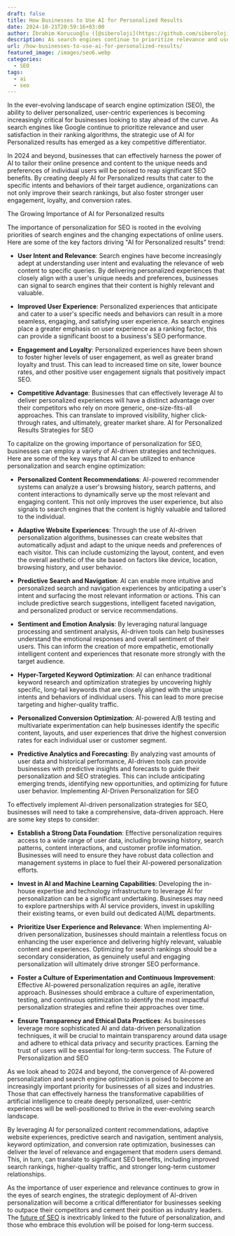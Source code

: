 ```yaml
---
draft: false
title: How Businesses to Use AI for Personalized Results
date: 2024-10-21T20:59:16+03:00
author: İbrahim Korucuoğlu ([@siberoloji](https://github.com/siberoloji))
description: As search engines continue to prioritize relevance and user satisfaction in their algorithms, the strategic use of AI for Personalized results has emerged as a key competitive differentiator.
url: /how-businesses-to-use-ai-for-personalized-results/
featured_image: /images/seo6.webp
categories:
  - SEO
tags:
  - ai
  - seo
---
```

In the ever-evolving landscape of search engine optimization (SEO), the ability to deliver personalized, user-centric experiences is becoming increasingly critical for businesses looking to stay ahead of the curve. As search engines like Google continue to prioritize relevance and user satisfaction in their ranking algorithms, the strategic use of AI for Personalized results has emerged as a key competitive differentiator.

In 2024 and beyond, businesses that can effectively harness the power of AI to tailor their online presence and content to the unique needs and preferences of individual users will be poised to reap significant SEO benefits. By creating deeply AI for Personalized results that cater to the specific intents and behaviors of their target audience, organizations can not only improve their search rankings, but also foster stronger user engagement, loyalty, and conversion rates.

The Growing Importance of AI for Personalized results

The importance of personalization for SEO is rooted in the evolving priorities of search engines and the changing expectations of online users. Here are some of the key factors driving "AI for Personalized results" trend:
* **User Intent and Relevance**: Search engines have become increasingly adept at understanding user intent and evaluating the relevance of web content to specific queries. By delivering personalized experiences that closely align with a user's unique needs and preferences, businesses can signal to search engines that their content is highly relevant and valuable.

* **Improved User Experience**: Personalized experiences that anticipate and cater to a user's specific needs and behaviors can result in a more seamless, engaging, and satisfying user experience. As search engines place a greater emphasis on user experience as a ranking factor, this can provide a significant boost to a business's SEO performance.

* **Engagement and Loyalty**: Personalized experiences have been shown to foster higher levels of user engagement, as well as greater brand loyalty and trust. This can lead to increased time on site, lower bounce rates, and other positive user engagement signals that positively impact SEO.

* **Competitive Advantage**: Businesses that can effectively leverage AI to deliver personalized experiences will have a distinct advantage over their competitors who rely on more generic, one-size-fits-all approaches. This can translate to improved visibility, higher click-through rates, and ultimately, greater market share.
AI for Personalized Results Strategies for SEO

To capitalize on the growing importance of personalization for SEO, businesses can employ a variety of AI-driven strategies and techniques. Here are some of the key ways that AI can be utilized to enhance personalization and search engine optimization:
* **Personalized Content Recommendations**: AI-powered recommender systems can analyze a user's browsing history, search patterns, and content interactions to dynamically serve up the most relevant and engaging content. This not only improves the user experience, but also signals to search engines that the content is highly valuable and tailored to the individual.

* **Adaptive Website Experiences**: Through the use of AI-driven personalization algorithms, businesses can create websites that automatically adjust and adapt to the unique needs and preferences of each visitor. This can include customizing the layout, content, and even the overall aesthetic of the site based on factors like device, location, browsing history, and user behavior.

* **Predictive Search and Navigation**: AI can enable more intuitive and personalized search and navigation experiences by anticipating a user's intent and surfacing the most relevant information or actions. This can include predictive search suggestions, intelligent faceted navigation, and personalized product or service recommendations.

* **Sentiment and Emotion Analysis**: By leveraging natural language processing and sentiment analysis, AI-driven tools can help businesses understand the emotional responses and overall sentiment of their users. This can inform the creation of more empathetic, emotionally intelligent content and experiences that resonate more strongly with the target audience.

* **Hyper-Targeted Keyword Optimization**: AI can enhance traditional keyword research and optimization strategies by uncovering highly specific, long-tail keywords that are closely aligned with the unique intents and behaviors of individual users. This can lead to more precise targeting and higher-quality traffic.

* **Personalized Conversion Optimization**: AI-powered A/B testing and multivariate experimentation can help businesses identify the specific content, layouts, and user experiences that drive the highest conversion rates for each individual user or customer segment.

* **Predictive Analytics and Forecasting**: By analyzing vast amounts of user data and historical performance, AI-driven tools can provide businesses with predictive insights and forecasts to guide their personalization and SEO strategies. This can include anticipating emerging trends, identifying new opportunities, and optimizing for future user behavior.
Implementing AI-Driven Personalization for SEO

To effectively implement AI-driven personalization strategies for SEO, businesses will need to take a comprehensive, data-driven approach. Here are some key steps to consider:
* **Establish a Strong Data Foundation**: Effective personalization requires access to a wide range of user data, including browsing history, search patterns, content interactions, and customer profile information. Businesses will need to ensure they have robust data collection and management systems in place to fuel their AI-powered personalization efforts.

* **Invest in AI and Machine Learning Capabilities**: Developing the in-house expertise and technology infrastructure to leverage AI for personalization can be a significant undertaking. Businesses may need to explore partnerships with AI service providers, invest in upskilling their existing teams, or even build out dedicated AI/ML departments.

* **Prioritize User Experience and Relevance**: When implementing AI-driven personalization, businesses should maintain a relentless focus on enhancing the user experience and delivering highly relevant, valuable content and experiences. Optimizing for search rankings should be a secondary consideration, as genuinely useful and engaging personalization will ultimately drive stronger SEO performance.

* **Foster a Culture of Experimentation and Continuous Improvement**: Effective AI-powered personalization requires an agile, iterative approach. Businesses should embrace a culture of experimentation, testing, and continuous optimization to identify the most impactful personalization strategies and refine their approaches over time.

* **Ensure Transparency and Ethical Data Practices**: As businesses leverage more sophisticated AI and data-driven personalization techniques, it will be crucial to maintain transparency around data usage and adhere to ethical data privacy and security practices. Earning the trust of users will be essential for long-term success.
The Future of Personalization and SEO

As we look ahead to 2024 and beyond, the convergence of AI-powered personalization and search engine optimization is poised to become an increasingly important priority for businesses of all sizes and industries. Those that can effectively harness the transformative capabilities of artificial intelligence to create deeply personalized, user-centric experiences will be well-positioned to thrive in the ever-evolving search landscape.

By leveraging AI for personalized content recommendations, adaptive website experiences, predictive search and navigation, sentiment analysis, keyword optimization, and conversion rate optimization, businesses can deliver the level of relevance and engagement that modern users demand. This, in turn, can translate to significant SEO benefits, including improved search rankings, higher-quality traffic, and stronger long-term customer relationships.

As the importance of user experience and relevance continues to grow in the eyes of search engines, the strategic deployment of AI-driven personalization will become a critical differentiator for businesses seeking to outpace their competitors and cement their position as industry leaders. The <a href="https://www.siberoloji.com/key-trends-in-the-future-of-seo-in-2024/" target="_blank" rel="noopener" title="">future of SEO</a> is inextricably linked to the future of personalization, and those who embrace this evolution will be poised for long-term success.

